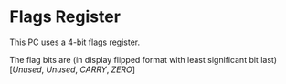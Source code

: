 # Flags Register
This PC uses a 4-bit flags register.

The flag bits are (in display flipped format with least significant bit last)
[*Unused*, *Unused*, *CARRY*, *ZERO*]
